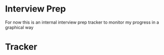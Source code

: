 # Interview Prep

For now this is an internal interview prep tracker to monitor my progress
in a graphical way
# Tracker
